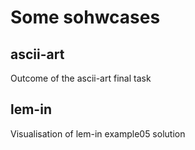 # Some sohwcases

## ascii-art
Outcome of the ascii-art final task

## lem-in
Visualisation of lem-in example05 solution
